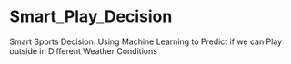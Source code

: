 # Smart_Play_Decision
Smart Sports Decision: Using Machine Learning to Predict if we can Play outside in Different Weather Conditions
